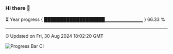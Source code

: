 ### Hi there 👋

⏳ Year progress { ███████████████████▁▁▁▁▁▁▁▁▁▁▁ } 66.33 %

---

⏰ Updated on Fri, 30 Aug 2024 18:02:20 GMT

![Progress Bar CI](https://github.com/EinsPommes/EinsPommes/blob/main/.github/workflows/main.yml)
